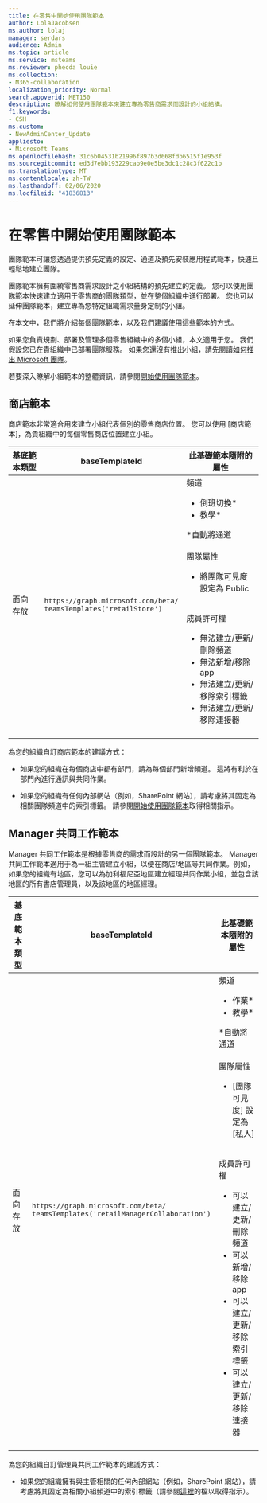 ```yaml
---
title: 在零售中開始使用團隊範本
author: LolaJacobsen
ms.author: lolaj
manager: serdars
audience: Admin
ms.topic: article
ms.service: msteams
ms.reviewer: phecda louie
ms.collection:
- M365-collaboration
localization_priority: Normal
search.appverid: MET150
description: 瞭解如何使用團隊範本來建立專為零售商需求而設計的小組結構。
f1.keywords:
- CSH
ms.custom:
- NewAdminCenter_Update
appliesto:
- Microsoft Teams
ms.openlocfilehash: 31c6b04531b21996f897b3d668fdb6515f1e953f
ms.sourcegitcommit: ed3d7ebb193229cab9e0e5be3dc1c28c3f622c1b
ms.translationtype: MT
ms.contentlocale: zh-TW
ms.lasthandoff: 02/06/2020
ms.locfileid: "41836813"
---
```

# <a name="get-started-with-teams-templates-in-retail"></a>在零售中開始使用團隊範本 

團隊範本可讓您透過提供預先定義的設定、通道及預先安裝應用程式範本，快速且輕鬆地建立團隊。

團隊範本擁有圍繞零售商需求設計之小組結構的預先建立的定義。 您可以使用團隊範本快速建立適用于零售商的團隊類型，並在整個組織中進行部署。 您也可以延伸團隊範本，建立專為您特定組織需求量身定制的小組。

在本文中，我們將介紹每個團隊範本，以及我們建議使用這些範本的方式。

如果您負責規劃、部署及管理多個零售組織中的多個小組，本文適用于您。 我們假設您已在貴組織中已部署團隊服務。 如果您還沒有推出小組，請先閱讀[如何推出 Microsoft 團隊](How-to-roll-out-teams.md)。

若要深入瞭解小組範本的整體資訊，請參閱[開始使用團隊範本](get-started-with-teams-templates.md)。

## <a name="store-template"></a>商店範本

商店範本非常適合用來建立小組代表個別的零售商店位置。 您可以使用 [商店範本]，為貴組織中的每個零售商店位置建立小組。

| 基底範本類型 | baseTemplateId | 此基礎範本隨附的屬性 |
| ------------------ | -------------- | ----------------------------------------------------- |
| 面向 <br>存放 | `https://graph.microsoft.com/beta/`<br>`teamsTemplates('retailStore')`| 頻道 <ul><li>倒班切換\*</li><li>教學\*</li></ul>\*自動將通道<br><br>團隊屬性 <ul><li>將團隊可見度設定為 Public</li></ul> <br>成員許可權 <ul><li>無法建立/更新/刪除頻道 </li><li>無法新增/移除 app </li><li>無法建立/更新/移除索引標籤</li><li>無法建立/更新/移除連接器</li><ul>|
||||

為您的組織自訂商店範本的建議方式：

- 如果您的組織在每個商店中都有部門，請為每個部門新增頻道。 這將有利於在部門內進行通訊與共同作業。

- 如果您的組織有任何內部網站（例如，SharePoint 網站），請考慮將其固定為相關團隊頻道中的索引標籤。 請參閱[開始使用團隊範本](get-started-with-teams-templates.md)取得相關指示。

## <a name="manager-collaboration-template"></a>Manager 共同工作範本

Manager 共同工作範本是根據零售商的需求而設計的另一個團隊範本。 Manager 共同工作範本適用于為一組主管建立小組，以便在商店/地區等共同作業。例如，如果您的組織有地區，您可以為加利福尼亞地區建立經理共同作業小組，並包含該地區的所有書店管理員，以及該地區的地區經理。

| 基底範本類型 | baseTemplateId | 此基礎範本隨附的屬性 |
| ------------------ | -------------- | ----------------------------------------------------- |
| 面向 <br>存放 | `https://graph.microsoft.com/beta/`<br>`teamsTemplates('retailManagerCollaboration')`| 頻道 <ul><li>作業\*</li><li>教學\*</li></ul>\*自動將通道<br><br>團隊屬性 <ul><li>[團隊可見度] 設定為 [私人]</li></ul> <br>成員許可權 <ul><li>可以建立/更新/刪除頻道 </li><li>可以新增/移除 app </li><li>可以建立/更新/移除索引標籤</li><li>可以建立/更新/移除連接器</li><ul>|
||||

為您的組織自訂管理員共同工作範本的建議方式：

- 如果您的組織擁有與主管相關的任何內部網站（例如，SharePoint 網站），請考慮將其固定為相關小組頻道中的索引標籤（請參閱[這裡](get-started-with-teams-templates.md)的檔以取得指示）。
